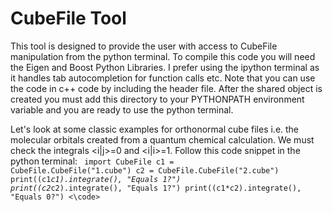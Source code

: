 CubeFile Tool
===

This tool is designed to provide the user with access to CubeFile manipulation from the python
terminal. To compile this code you will need the Eigen and Boost Python Libraries. I prefer using
the ipython terminal as it handles tab autocompletion for function calls etc. Note that you can use
the code in c++ code by including the header file. After the shared object is created you must 
add this directory to your PYTHONPATH environment variable and you are ready to use the
python terminal.

Let's look at some classic examples for orthonormal cube files i.e. the molecular orbitals
created from a quantum chemical calculation. We must check the integrals <i|j>=0 and <i|i>=1.
Follow this code snippet in the python terminal:
<code>
import CubeFile
c1 = CubeFile.CubeFile("1.cube")
c2 = CubeFile.CubeFile("2.cube")
print((c1*c1).integrate(), "Equals 1?")
print((c2*c2).integrate(), "Equals 1?")
print((c1*c2).integrate(), "Equals 0?")
<\code>

